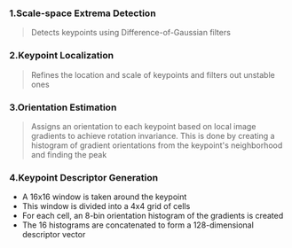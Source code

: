 ### 1.Scale-space Extrema Detection

>Detects keypoints using Difference-of-Gaussian filters

### 2.Keypoint Localization

>Refines the location and scale of keypoints and filters out unstable ones

### 3.Orientation Estimation

>Assigns an orientation to each keypoint based on local image gradients to achieve rotation invariance. This is done by creating a histogram of gradient orientations from the keypoint's neighborhood and finding the peak

### 4.Keypoint Descriptor Generation

* A 16x16 window is taken around the keypoint
* This window is divided into a 4x4 grid of cells
* For each cell, an 8-bin orientation histogram of the gradients is created
* The 16 histograms are concatenated to form a 128-dimensional descriptor vector